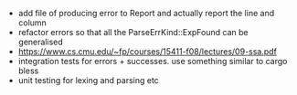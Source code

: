 * add file of producing error to Report and actually report the line and column
* refactor errors so that all the ParseErrKind::ExpFound can be generalised
* https://www.cs.cmu.edu/~fp/courses/15411-f08/lectures/09-ssa.pdf
* integration tests for errors + successes. use something similar to cargo bless
* unit testing for lexing and parsing etc
